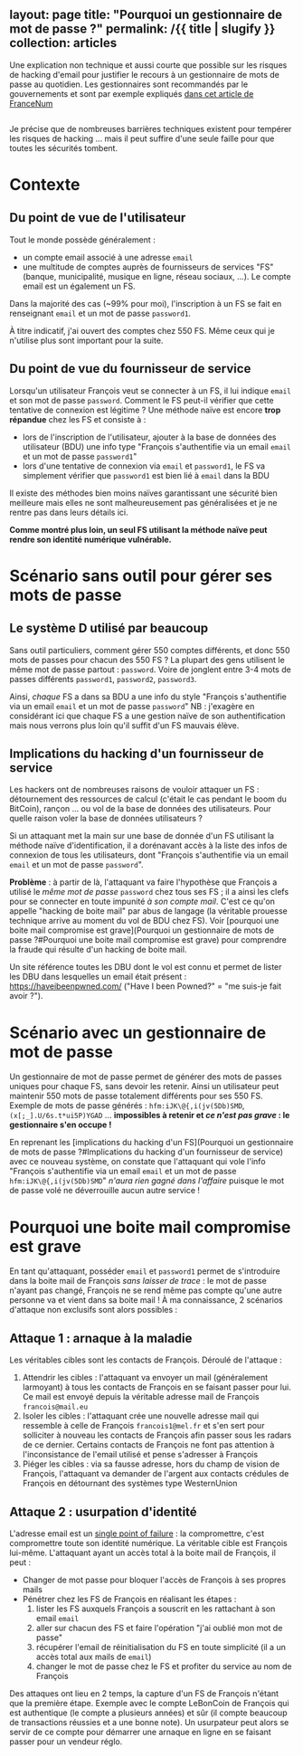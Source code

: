 layout: page
title: "Pourquoi un gestionnaire de mot de passe ?"
permalink: /{{ title | slugify }}
collection: articles
---

Une explication non technique et aussi courte que possible sur les risques de hacking d'email pour justifier le recours à un gestionnaire de mots de passe au quotidien. Les gestionnaires sont recommandés par le gouvernements et sont par exemple expliqués [dans cet article de FranceNum](https://www.francenum.gouv.fr/guides-et-conseils/protection-contre-les-risques/cybersecurite/pourquoi-et-comment-utiliser-un)
```table-of-contents
```

Je précise que de nombreuses barrières techniques existent pour tempérer les risques de hacking ... mais il peut suffire d'une seule faille pour que toutes les sécurités tombent.
# Contexte

## Du point de vue de l'utilisateur
Tout le monde possède généralement :
- un compte email associé à une adresse `email`
- une multitude de comptes auprès de fournisseurs de services "FS" (banque, municipalité, musique en ligne, réseau sociaux, ...). Le compte email est un également un FS.

Dans la majorité des cas (~99% pour moi), l'inscription à un FS se fait en renseignant `email` et un mot de passe `password1`.

À titre indicatif, j'ai ouvert des comptes chez 550 FS. Même ceux qui je n'utilise plus sont important pour la suite.
## Du point de vue du fournisseur de service

Lorsqu'un utilisateur François veut se connecter à un FS, il lui indique `email` et son mot de passe `password`. Comment le FS peut-il vérifier que cette tentative de connexion est légitime ? Une méthode naïve est encore **trop répandue** chez les FS et consiste à :
- lors de l'inscription de l'utilisateur, ajouter à la base de données des utilisateur (BDU) une info type "François s'authentifie via un email `email` et un mot de passe `password1`"
- lors d'une tentative de connexion via `email` et `password1`, le FS va simplement vérifier que `password1` est bien lié à `email` dans la BDU

Il existe des méthodes bien moins naïves garantissant une sécurité bien meilleure mais elles ne sont malheureusement pas généralisées et je ne rentre pas dans leurs détails ici. 

**Comme montré plus loin, un seul FS utilisant la méthode naïve peut rendre son identité numérique vulnérable.**

# Scénario sans outil pour gérer ses mots de passe

## Le système D utilisé par beaucoup 
Sans outil particuliers, comment gérer 550 comptes différents, et donc 550 mots de passes pour chacun des 550 FS ?
La plupart des gens utilisent le même mot de passe partout : `password`. Voire de jonglent entre 3-4 mots de passes différents `password1`, `password2`, `password3`. 

Ainsi, *chaque* FS a dans sa BDU a une info du style "François s'authentifie via un email `email` et un mot de passe `password`" 
NB : j'exagère en considérant ici que chaque FS a une gestion naïve de son authentification mais nous verrons plus loin qu'il suffit d'un FS mauvais élève.

## Implications du hacking d'un fournisseur de service

Les hackers ont de nombreuses raisons de vouloir attaquer un FS : détournement des ressources de calcul (c'était le cas pendant le boom du BitCoin), rançon ... ou vol de la base de données des utilisateurs.
Pour quelle raison voler la base de données utilisateurs ? 

Si un attaquant met la main sur une base de donnée d'un FS utilisant la méthode naïve d'identification, il a dorénavant accès à la liste des infos de connexion de tous les utilisateurs, dont "François s'authentifie via un email `email` et un mot de passe `password`".

**Problème** : à partir de là, l'attaquant va faire l'hypothèse que François a utilisé le *même mot de passe* `password` chez tous ses FS ; il a ainsi les clefs pour se connecter en toute impunité *à son compte mail*. C'est ce qu'on appelle "hacking de boite mail" par abus de langage (la véritable prouesse technique arrive au moment du vol de BDU chez FS). Voir [pourquoi une boite mail compromise est grave](Pourquoi un gestionnaire de mots de passe ?#Pourquoi une boite mail compromise est grave) pour comprendre la fraude qui résulte d'un hacking de boite mail.

Un site référence toutes les DBU dont le vol est connu et permet de lister les DBU dans lesquelles un email était présent : https://haveibeenpwned.com/ ("Have I been Powned?" = "me suis-je fait avoir ?").
# Scénario avec un gestionnaire de mot de passe

Un gestionnaire de mot de passe permet de générer des mots de passes uniques pour chaque FS, sans devoir les retenir. Ainsi un utilisateur peut maintenir 550 mots de passe totalement différents pour ses 550 FS. Exemple de mots de passe générés : `hfm:iJK\@{,i(jv(5Db)SMD`, `(x[;_].U/6s.t*ui5P)YGAD` ... 
**impossibles à retenir et *ce n'est pas grave* : le gestionnaire s'en occupe !**

En reprenant les [implications du hacking d'un FS](Pourquoi un gestionnaire de mots de passe ?#Implications du hacking d'un fournisseur de service) avec ce nouveau système, on constate que l'attaquant qui vole l'info "François s'authentifie via un email `email` et un mot de passe `hfm:iJK\@{,i(jv(5Db)SMD`" *n'aura rien gagné dans l'affaire* puisque le mot de passe volé ne déverrouille aucun autre service !

# Pourquoi une boite mail compromise est grave

En tant qu'attaquant, posséder `email` et `password1` permet de s'introduire dans la boite mail de François *sans laisser de trace* : le mot de passe n'ayant pas changé, François ne se rend même pas compte qu'une autre personne va et vient dans sa boite mail ! À ma connaissance, 2 scénarios d'attaque non exclusifs sont alors possibles :
## Attaque 1 : arnaque à la maladie
Les véritables cibles sont les contacts de François. Déroulé de l'attaque :
1. Attendrir les cibles : l'attaquant va envoyer un mail (généralement larmoyant) à tous les contacts de François en se faisant passer pour lui. Ce mail est envoyé depuis la véritable adresse mail de François `francois@mail.eu`
2. Isoler les cibles : l'attaquant crée une nouvelle adresse mail qui ressemble à celle de François `francois1@mel.fr` et s'en sert pour solliciter à nouveau les contacts de François afin passer sous les radars de ce dernier. Certains contacts de François ne font pas attention à l'inconsistance de l'email utilisé et pense s'adresser à François
3. Piéger les cibles : via sa fausse adresse, hors du champ de vision de François, l'attaquant va demander de l'argent aux contacts crédules de François en détournant des systèmes type WesternUnion

## Attaque 2 : usurpation d'identité
L'adresse email est un [single point of failure](https://www.wikiwand.com/fr/Point_de_d%C3%A9faillance_unique) : la compromettre, c'est compromettre toute son identité numérique.
La véritable cible est François lui-même. L'attaquant ayant un accès total à la boite mail de François, il peut :
- Changer de mot passe pour bloquer l'accès de François à ses propres mails
- Pénétrer chez les FS de François en réalisant les étapes : 
	1. lister les FS auxquels François a souscrit en les rattachant à son email `email`
	2. aller sur chacun des FS et faire l'opération "j'ai oublié mon mot de passe"
	3. récupérer l'email de réinitialisation du FS en toute simplicité (il a un accès total aux mails de `email`)
	4. changer le mot de passe chez le FS et profiter du service au nom de François

Des attaques ont lieu en 2 temps, la capture d'un FS de François n'étant que la première étape. Exemple avec le compte LeBonCoin de François qui est authentique (le compte a plusieurs années) et sûr (il compte beaucoup de transactions réussies et a une bonne note). Un usurpateur peut alors se servir de ce compte pour démarrer une arnaque en ligne en se faisant passer pour un vendeur réglo.


